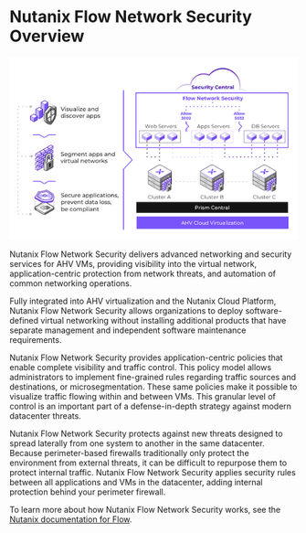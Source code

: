 # Nutanix Flow Network Security Overview

![Nutanix Flow Platform](../images/bp-2125-securing-citrix-virtual-apps-and-desktops-with-nutanix-flow_image48.png "Nutanix Flow Platform")

Nutanix Flow Network Security delivers advanced networking and security services for AHV VMs, providing visibility into the virtual network, application-centric protection from network threats, and automation of common networking operations.

Fully integrated into AHV virtualization and the Nutanix Cloud Platform, Nutanix Flow Network Security allows organizations to deploy software-defined virtual networking without installing additional products that have separate management and independent software maintenance requirements.

Nutanix Flow Network Security provides application-centric policies that enable complete visibility and traffic control. This policy model allows administrators to implement fine-grained rules regarding traffic sources and destinations, or microsegmentation. These same policies make it possible to visualize traffic flowing within and between VMs. This granular level of control is an important part of a defense-in-depth strategy against modern datacenter threats.

Nutanix Flow Network Security protects against new threats designed to spread laterally from one system to another in the same datacenter. Because perimeter-based firewalls traditionally only protect the environment from external threats, it can be difficult to repurpose them to protect internal traffic. Nutanix Flow Network Security applies security rules between all applications and VMs in the datacenter, adding internal protection behind your perimeter firewall.

To learn more about how Nutanix Flow Network Security works, see the [Nutanix documentation for Flow](https://www.nutanix.com/products/flow).
